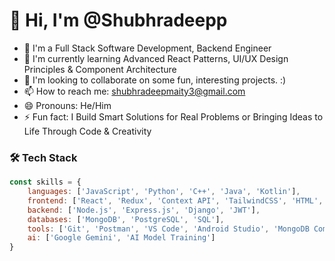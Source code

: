 # 👋 Hi, I'm @Shubhradeepp

- 👀 I'm a Full Stack Software Development, Backend Engineer
- 🌱 I'm currently learning Advanced React Patterns, UI/UX Design Principles & Component Architecture
- 💞️ I'm looking to collaborate on some fun, interesting projects. :) 
- 📫 How to reach me: shubhradeepmaity3@gmail.com
- 😄 Pronouns: He/Him
- ⚡ Fun fact: I Build Smart Solutions for Real Problems or Bringing Ideas to Life Through Code & Creativity
### 🛠️ Tech Stack

```javascript
const skills = {
    languages: ['JavaScript', 'Python', 'C++', 'Java', 'Kotlin'],
    frontend: ['React', 'Redux', 'Context API', 'TailwindCSS', 'HTML', 'CSS'],
    backend: ['Node.js', 'Express.js', 'Django', 'JWT'],
    databases: ['MongoDB', 'PostgreSQL', 'SQL'],
    tools: ['Git', 'Postman', 'VS Code', 'Android Studio', 'MongoDB Compass'],
    ai: ['Google Gemini', 'AI Model Training']
}
```